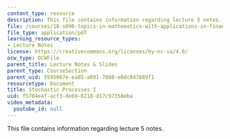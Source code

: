 ```yaml
---
content_type: resource
description: This file contains information regarding lecture 5 notes.
file: /courses/18-s096-topics-in-mathematics-with-applications-in-finance-fall-2013/f5784e4facf3de690210d17c97358eba_MIT18_S096F13_lecnote5.pdf
file_type: application/pdf
learning_resource_types:
- Lecture Notes
license: https://creativecommons.org/licenses/by-nc-sa/4.0/
ocw_type: OCWFile
parent_title: Lecture Notes & Slides
parent_type: CourseSection
parent_uid: 5595067e-ea85-a891-7808-e0dc047689f1
resourcetype: Document
title: Stochastic Processes I
uid: f5784e4f-acf3-de69-0210-d17c97358eba
video_metadata:
  youtube_id: null
---
```

This file contains information regarding lecture 5 notes.